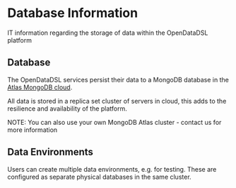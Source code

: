 Database Information
====================

IT information regarding the storage of data within the OpenDataDSL platform

## Database

The OpenDataDSL services persist their data to a MongoDB database in the [Atlas MongoDB cloud](https://www.mongodb.com/cloud).

All data is stored in a replica set cluster of servers in cloud, this adds to the resilience and availability of the platform.

NOTE: You can also use your own MongoDB Atlas cluster - contact us for more information

## Data Environments

Users can create multiple data environments, e.g. for testing. These are configured as separate physical databases in the same cluster.

